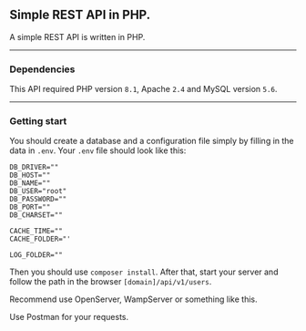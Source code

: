 ## Simple REST API in PHP.

A simple REST API is written in PHP.

---

### Dependencies

This API required PHP version `8.1`, Apache `2.4` and
MySQL version `5.6`.

---

### Getting start

You should create a database and a configuration file simply 
by filling in the data in `.env`. Your `.env` file should look
like this:

    DB_DRIVER=""
    DB_HOST=""
    DB_NAME=""
    DB_USER="root"
    DB_PASSWORD=""
    DB_PORT=""
    DB_CHARSET=""

    CACHE_TIME=""
    CACHE_FOLDER="'
    
    LOG_FOLDER=""

Then you should use `composer install`. After that, start your
server and follow the path in the browser `[domain]/api/v1/users`.

Recommend use OpenServer, WampServer or something like this.

Use Postman for your requests.

